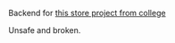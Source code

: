 Backend for [this store project from college](https://github.com/Leniorko/college-japanece-point)

Unsafe and broken.
